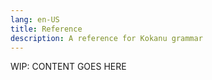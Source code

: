 ```yaml
---
lang: en-US
title: Reference
description: A reference for Kokanu grammar
---
```


WIP: CONTENT GOES HERE